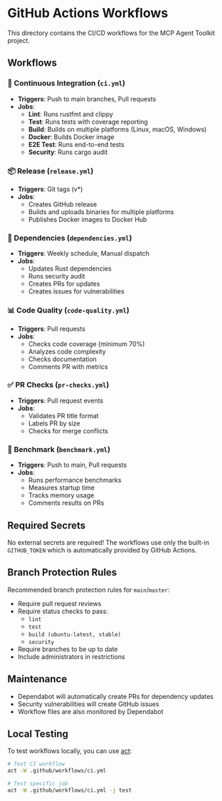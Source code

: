 # GitHub Actions Workflows

This directory contains the CI/CD workflows for the MCP Agent Toolkit project.

## Workflows

### 🔄 Continuous Integration (`ci.yml`)
- **Triggers**: Push to main branches, Pull requests
- **Jobs**:
  - **Lint**: Runs rustfmt and clippy
  - **Test**: Runs tests with coverage reporting
  - **Build**: Builds on multiple platforms (Linux, macOS, Windows)
  - **Docker**: Builds Docker image
  - **E2E Test**: Runs end-to-end tests
  - **Security**: Runs cargo audit

### 📦 Release (`release.yml`)
- **Triggers**: Git tags (v*)
- **Jobs**:
  - Creates GitHub release
  - Builds and uploads binaries for multiple platforms
  - Publishes Docker images to Docker Hub

### 🔐 Dependencies (`dependencies.yml`)
- **Triggers**: Weekly schedule, Manual dispatch
- **Jobs**:
  - Updates Rust dependencies
  - Runs security audit
  - Creates PRs for updates
  - Creates issues for vulnerabilities

### 📊 Code Quality (`code-quality.yml`)
- **Triggers**: Pull requests
- **Jobs**:
  - Checks code coverage (minimum 70%)
  - Analyzes code complexity
  - Checks documentation
  - Comments PR with metrics

### ✅ PR Checks (`pr-checks.yml`)
- **Triggers**: Pull request events
- **Jobs**:
  - Validates PR title format
  - Labels PR by size
  - Checks for merge conflicts

### 🚀 Benchmark (`benchmark.yml`)
- **Triggers**: Push to main, Pull requests
- **Jobs**:
  - Runs performance benchmarks
  - Measures startup time
  - Tracks memory usage
  - Comments results on PRs

## Required Secrets

No external secrets are required! The workflows use only the built-in `GITHUB_TOKEN` which is automatically provided by GitHub Actions.

## Branch Protection Rules

Recommended branch protection rules for `main`/`master`:

- Require pull request reviews
- Require status checks to pass:
  - `lint`
  - `test`
  - `build (ubuntu-latest, stable)`
  - `security`
- Require branches to be up to date
- Include administrators in restrictions

## Maintenance

- Dependabot will automatically create PRs for dependency updates
- Security vulnerabilities will create GitHub issues
- Workflow files are also monitored by Dependabot

## Local Testing

To test workflows locally, you can use [act](https://github.com/nektos/act):

```bash
# Test CI workflow
act -W .github/workflows/ci.yml

# Test specific job
act -W .github/workflows/ci.yml -j test
```